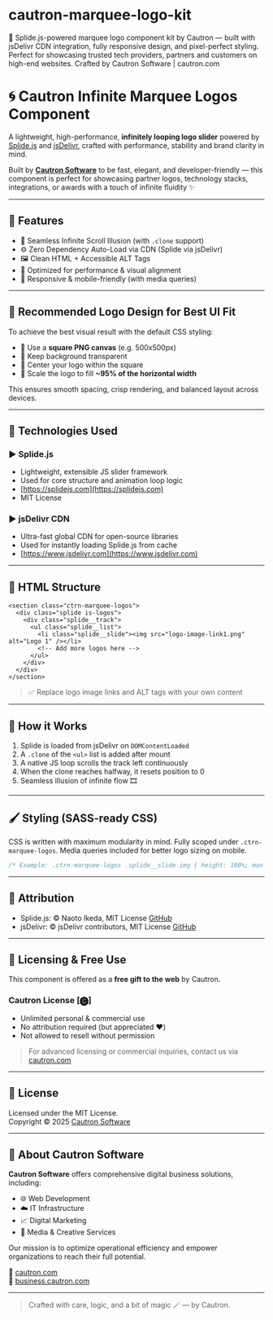 # cautron-marquee-logo-kit
🚀 Splide.js-powered marquee logo component kit by Cautron — built with jsDelivr CDN integration, fully responsive design, and pixel-perfect styling. Perfect for showcasing trusted tech providers, partners and customers on high-end websites. Crafted by Cautron Software | cautron.com
# 🌀 Cautron Infinite Marquee Logos Component

A lightweight, high-performance, **infinitely looping logo slider** powered by [Splide.js](https://splidejs.com/) and [jsDelivr](https://www.jsdelivr.com/), crafted with performance, stability and brand clarity in mind.

Built by **[Cautron Software](https://cautron.com)** to be fast, elegant, and developer-friendly — this component is perfect for showcasing partner logos, technology stacks, integrations, or awards with a touch of infinite fluidity ✨

---

## 🚀 Features

- 🔁 Seamless Infinite Scroll Illusion (with `.clone` support)
- ⚙️ Zero Dependency Auto-Load via CDN (Splide via jsDelivr)
- 🖼️ Clean HTML + Accessible ALT Tags
- 🧠 Optimized for performance & visual alignment
- 📱 Responsive & mobile-friendly (with media queries)

---

## 🧩 Recommended Logo Design for Best UI Fit
To achieve the best visual result with the default CSS styling:

- 🎨 Use a **square PNG canvas** (e.g. 500x500px)
- 🤍 Keep background transparent
- 🔲 Center your logo within the square
- 📐 Scale the logo to fill **~95% of the horizontal width**

This ensures smooth spacing, crisp rendering, and balanced layout across devices.

---

## 🔧 Technologies Used

### ▶ Splide.js
- Lightweight, extensible JS slider framework
- Used for core structure and animation loop logic
- [https://splidejs.com](https://splidejs.com)
- MIT License

### ▶ jsDelivr CDN
- Ultra-fast global CDN for open-source libraries
- Used for instantly loading Splide.js from cache
- [https://www.jsdelivr.com](https://www.jsdelivr.com)

---

## 🧩 HTML Structure
```
<section class="ctrn-marquee-logos">
  <div class="splide is-logos">
    <div class="splide__track">
      <ul class="splide__list">
        <li class="splide__slide"><img src="logo-image-link1.png" alt="Logo 1" /></li>
        <!-- Add more logos here -->
      </ul>
    </div>
  </div>
</section>
```

> ✅ Replace logo image links and ALT tags with your own content

---

## 🧠 How it Works
1. Splide is loaded from jsDelivr on `DOMContentLoaded`
2. A `.clone` of the `<ul>` list is added after mount
3. A native JS loop scrolls the track left continuously
4. When the clone reaches halfway, it resets position to 0
5. Seamless illusion of infinite flow 🎞️

---

## 🖌 Styling (SASS-ready CSS)
CSS is written with maximum modularity in mind. Fully scoped under `.ctrn-marquee-logos`.
Media queries included for better logo sizing on mobile.

```css
/* Example: .ctrn-marquee-logos .splide__slide img { height: 100%; max-height: 120px; } */
```

---

## 🧠 Attribution
- Splide.js: © Naoto Ikeda, MIT License [GitHub](https://github.com/Splidejs/splide)
- jsDelivr: © jsDelivr contributors, MIT License [GitHub](https://github.com/jsdelivr)

---

## 🎁 Licensing & Free Use
This component is offered as a **free gift to the web** by Cautron.

### Cautron License [🅒]
- Unlimited personal & commercial use
- No attribution required (but appreciated ❤️)
- Not allowed to resell without permission

> For advanced licensing or commercial inquiries, contact us via [cautron.com](https://cautron.com)

---

## 📜 License

Licensed under the MIT License.  
Copyright © 2025 [Cautron Software](https://cautron.com)

---

## 🏢 About Cautron Software
**Cautron Software** offers comprehensive digital business solutions, including:
- 🌐 Web Development
- ☁️ IT Infrastructure
- 📈 Digital Marketing
- 🎥 Media & Creative Services

Our mission is to optimize operational efficiency and empower organizations to reach their full potential.

🔗 [cautron.com](https://cautron.com)  
🔗 [business.cautron.com](https://business.cautron.com)

---

> Crafted with care, logic, and a bit of magic 🪄 — by Cautron.
